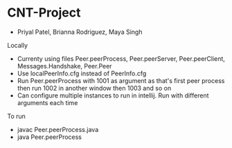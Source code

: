 # CNT-Project
-  Priyal Patel, Brianna Rodriguez, Maya Singh

Locally
- Currenty using files Peer.peerProcess, Peer.peerServer, Peer.peerClient, Messages.Handshake, Peer.Peer 
- Use localPeerInfo.cfg instead of PeerInfo.cfg
- Run Peer.peerProcess with 1001 as argument as that's first peer process then run 1002 in another window then 1003 and so on
- Can configure multiple instances to run in intellij. Run with different arguments each time

To run
- javac Peer.peerProcess.java
- java Peer.peerProcess <peer id>